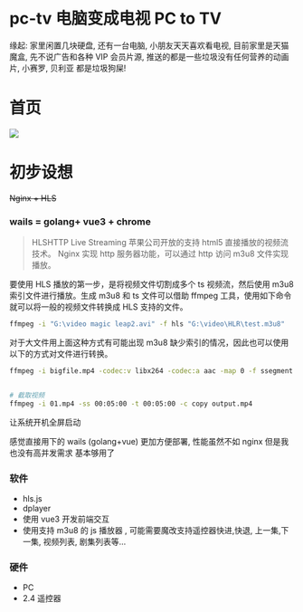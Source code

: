 # pc-tv 电脑变成电视 PC to TV

缘起: 家里闲置几块硬盘, 还有一台电脑, 小朋友天天喜欢看电视, 目前家里是天猫魔盒, 先不说广告和各种 VIP 会员片源, 推送的都是一些垃圾没有任何营养的动画片, 小赛罗, 贝利亚 都是垃圾狗屎!

# 首页
<img src="https://img2.imgtp.com/2024/05/28/WZq5lzIX.png"></img>

# 初步设想

~~Nginx + HLS~~

### wails = golang+ vue3 + chrome

> HLSHTTP Live Streaming 苹果公司开放的支持 html5 直接播放的视频流技术。 Nginx 实现 http 服务器功能，可以通过 http 访问 m3u8 文件实现播放。

要使用 HLS 播放的第一步，是将视频文件切割成多个 ts 视频流，然后使用 m3u8 索引文件进行播放。生成 m3u8 和 ts 文件可以借助 ffmpeg 工具，使用如下命令就可以将一般的视频文件转换成 HLS 支持的文件。

```bash
ffmpeg -i "G:\video magic leap2.avi" -f hls "G:\video\HLR\test.m3u8"
```
对于大文件用上面这种方式有可能出现 m3u8 缺少索引的情况，因此也可以使用以下的方式对文件进行转换。

```bash
ffmpeg -i bigfile.mp4 -codec:v libx264 -codec:a aac -map 0 -f ssegment -segment_format mpegts -segment_list tos.m3u8 -segment_time 10 taste_of_shanghai%04d.ts
```

```bash

# 截取视频
ffmpeg -i 01.mp4 -ss 00:05:00 -t 00:05:00 -c copy output.mp4
```
让系统开机全屏启动

感觉直接用下的 wails (golang+vue) 更加方便部署, 性能虽然不如 nginx 但是我也没有高并发需求 基本够用了



### 软件
- hls.js
- dplayer
-   使用 vue3 开发前端交互
-   使用支持 m3u8 的 js 播放器 , 可能需要魔改支持遥控器快进,快退, 上一集,下一集, 视频列表, 剧集列表等...

### 硬件
-   PC
-   2.4 遥控器


